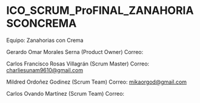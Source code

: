 # ICO_SCRUM_ProFINAL_ZANAHORIASCONCREMA

Equipo: Zanahorias con Crema

Gerardo Omar Morales Serna (Product Owner)
Correo:

Carlos Francisco Rosas Villagrán (Scrum Master)
Correo: charliesunam9610@gmail.com

Mildred Ordoñez Godinez (Scrum Team)
Correo: mikaorgod@gmail.com

Carlos Ovando Martínez (Scrum Team)
Correo: 
